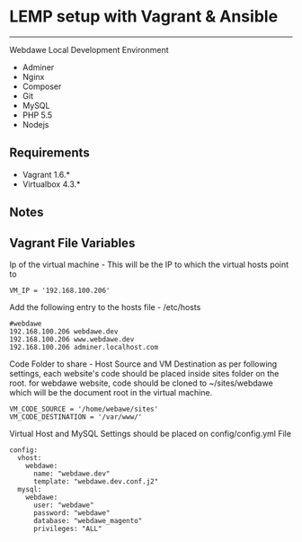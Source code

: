 # LEMP setup with Vagrant & Ansible #

----------

Webdawe Local Development Environment 

- Adminer
- Nginx
- Composer
- Git
- MySQL
- PHP 5.5
- Nodejs

## Requirements ##

- Vagrant 1.6.*
- Virtualbox 4.3.*

## Notes ##

## Vagrant File Variables 

Ip of the virtual machine - This will be the IP to which the virtual hosts point to
```
VM_IP = '192.168.100.206'
```
Add the following entry to the hosts file - /etc/hosts

```
#webdawe
192.168.100.206 webdawe.dev
192.168.100.206 www.webdawe.dev
192.168.100.206 adminer.localhost.com
```
Code Folder to share - Host Source and VM Destination 
as per following settings, each website's code should be placed inside sites folder on the root.
for webdawe website, code should be cloned to ~/sites/webdawe which will be the document root in the virtual machine.
```
VM_CODE_SOURCE = '/home/webawe/sites'
VM_CODE_DESTINATION = '/var/www/'
```
Virtual Host and MySQL Settings should be placed on config/config.yml File

```
config:
  vhost:
    webdawe:
      name: "webdawe.dev"
      template: "webdawe.dev.conf.j2"
  mysql:
    webdawe:
      user: "webdawe"
      password: "webdawe"
      database: "webdawe_magento"
      privileges: "ALL"
```
